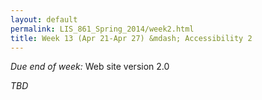 ```yaml
---
layout: default
permalink: LIS_861_Spring_2014/week2.html
title: Week 13 (Apr 21-Apr 27) &mdash; Accessibility 2
---
```

<p class="bold_red"><em>Due end of week:</em> Web site version 2.0</p>
<em>TBD</em>
<!--
#####Key questions
#####To read/watch
######Required
######Optional
#####Assignment
-->